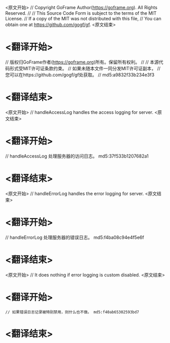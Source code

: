 
<原文开始>
// Copyright GoFrame Author(https://goframe.org). All Rights Reserved.
//
// This Source Code Form is subject to the terms of the MIT License.
// If a copy of the MIT was not distributed with this file,
// You can obtain one at https://github.com/gogf/gf.
<原文结束>

# <翻译开始>
// 版权归GoFrame作者(https://goframe.org)所有。保留所有权利。
//
// 本源代码形式受MIT许可证条款约束。
// 如果未随本文件一同分发MIT许可证副本，
// 您可以在https://github.com/gogf/gf处获取。
// md5:a9832f33b234e3f3
# <翻译结束>


<原文开始>
// handleAccessLog handles the access logging for server.
<原文结束>

# <翻译开始>
// handleAccessLog 处理服务器的访问日志。 md5:37f533b1207682a1
# <翻译结束>


<原文开始>
// handleErrorLog handles the error logging for server.
<原文结束>

# <翻译开始>
// handleErrorLog 处理服务器的错误日志。 md5:f4ba08c94e4f5e6f
# <翻译结束>


<原文开始>
// It does nothing if error logging is custom disabled.
<原文结束>

# <翻译开始>
	// 如果错误日志记录被特别禁用，则什么也不做。 md5:f40ab65302593bd7
# <翻译结束>

